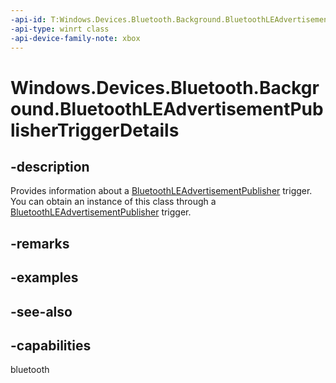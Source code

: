 ```yaml
---
-api-id: T:Windows.Devices.Bluetooth.Background.BluetoothLEAdvertisementPublisherTriggerDetails
-api-type: winrt class
-api-device-family-note: xbox
---
```


<!-- Class syntax.
public class BluetoothLEAdvertisementPublisherTriggerDetails : Windows.Devices.Bluetooth.Background.IBluetoothLEAdvertisementPublisherTriggerDetails
-->

# Windows.Devices.Bluetooth.Background.BluetoothLEAdvertisementPublisherTriggerDetails

## -description
Provides information about a [BluetoothLEAdvertisementPublisher](../windows.devices.bluetooth.advertisement/bluetoothleadvertisementpublisher.md) trigger. You can obtain an instance of this class through a [BluetoothLEAdvertisementPublisher](../windows.devices.bluetooth.advertisement/bluetoothleadvertisementpublisher.md) trigger.

## -remarks

## -examples

## -see-also

## -capabilities
bluetooth
